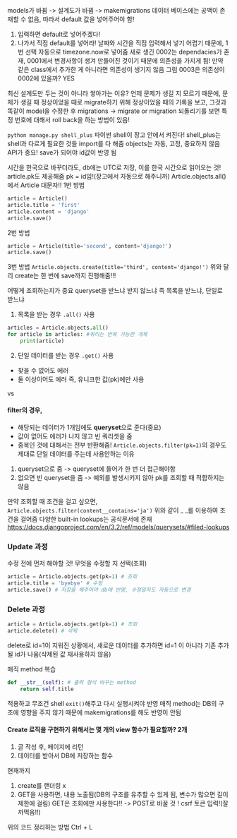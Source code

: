 models가 바뀜 -> 설계도가 바뀜 -> makemigrations
데이터 베이스에는 공백이 존재할 수 없음, 따라서 default 값을 넣어주어야 함!
1. 입력하면 default로 넣어주겠다!
2. 나가서 직접 default를 넣어라! 
날짜와 시간을 직접 입력해서 넣기 어렵기 때문에, 1번 선택
자동으로 timezone.now로 넣어줌
새로 생긴 0002는 dependacies가 존재, 0001에서 변경사항이 생겨 만들어진 것이기 때문에 의존성을 가지게 됨!
만약 같은 class에서 추가한 게 아니라면 의존성이 생기지 않음
그럼 0003은 의존성이 0002에 있을까? YES

최신 설계도만 두는 것이 아니라 쌓아가는 이유?
언제 문제가 생길 지 모르기 때문에, 문제가 생길 때 정상이었을 때로 migrate하기 위해
정상이었을 때의 기록을 보고, 그것과 똑같이 model을 수정한 후 migrations -> migrate
or migration 되돌리기를 보면 특정 번호에 대해서 roll back을 하는 방법이 있음!

`python manage.py shell_plus`
파이썬 shell이 장고 안에서 켜진다! shell_plus는 shell과 다르게 필요한 것들 import를 다 해줌 
objects는 자동, 고정, 중요하지 않음
API가 중요!
save가 되어야 id값이 반영 됨

시간을 한국으로 바꾸더라도, db에는 UTC로 저장, 이를 한국 시간으로 읽어오는 것!
article.pk도 제공해줌
pk = id임!(장고에서 자동으로 해주니까)
Article.objects.all()에서 Article 대문자!!
1번 방법
```python
article = Article()
article.title = 'first'
article.content = 'django'
article.save()
```
2번 방법
```python
article = Article(title='second', content='django!')
article.save()
```
3번 방법
`Article.objects.create(title='third', content='django!')`
위와 달리 create는 한 번에 save까지 진행해줌!!!

어떻게 조회하는지가 중요
queryset을 받느냐 받지 않느냐
즉 목록을 받느냐, 단일로 받느냐
1. 목록을 받는 경우
`.all()` 사용
```python
articles = Article.objects.all() 
for article in articles: #쿼리는 반복 가능한 개체
    print(article)
```
2. 단일 데이터를 받는 경우
`.get()` 사용
- 찾을 수 없어도 에러
- 둘 이상이어도 에러
즉, 유니크한 값(pk)에만 사용

vs
#### filter의 경우,
- 해당되는 데이터가 1개임에도 **queryset**으로 준다(중요)
- 값이 없어도 에러가 나지 않고 빈 쿼리셋을 줌
- 중복인 것에 대해서는 전부 반환해줌!
`Article.objects.filter(pk=1)`의 경우도 제대로 단일 데이터를 주는데 사용안하는 이유
1. queryset으로 줌 -> queryset에 들어가 한 번 더 접근해야함
2. 없으면 빈 queryset을 줌 -> 예외를 발생시키지 않아 pk를 조회할 때 적합하지는 않음

만약 조회할 때 조건을 걸고 싶으면,
`Article.objects.filter(content__contains='ja')`
위와 같이 \_ \_를 이용하여 조건을 걸어줌
다양한 built-in lookups는 공식문서에 존재
https://docs.djangoproject.com/en/3.2/ref/models/querysets/#filed-lookups

### Update 과정
수정 전에 먼저 해야할 것! 무엇을 수정할 지 선택(조회)
```python
article = Article.objects.get(pk=1) # 조회
article.title = 'byebye' # 수정
article.save() # 저장을 해주어야 db에 반영, 수정일자도 자동으로 변경
```

### Delete 과정
```python
article = Article.objects.get(pk=1) # 조회
article.delete() # 삭제
```
delete로 id=1이 지워진 상황에서, 새로운 데이터를 추가하면 id=1 이 아니라 기존 추가될 id가 나옴(삭제된 값 재사용하지 않음)

매직 method 복습
```python
def __str__(self): # 출력 형식 바꾸는 method
    return self.title
```
적용하고 무조건 shell `exit()`해주고 다시 실행시켜야 반영
매직 method는 DB의 구조에 영향을 주지 않기 때문에 makemigrations를 해도 반영이 안됨

#### Create 로직을 구현하기 위해서는 몇 개의 view 함수가 필요할까? 2개
1. 글 작성 후, 페이지에 리턴
2. 데이터를 받아서 DB에 저장하는 함수

현재까지
1. create를 랜더링 x
2. GET을 사용하면, 내용 노출됨(DB의 구조를 유추할 수 있게 됨, 변수가 많으면 길이제한에 걸림)
GET은 조회에만 사용한다!! -> POST로 바꿀 것 ! 
csrf 토큰 입력!(잘 까먹음!!)

위의 코드 정리하는 방법
Ctrl + L